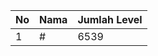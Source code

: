 | No | Nama            | Jumlah Level |
|----|-----------------|--------------|
| 1  | #    |    6539        |
